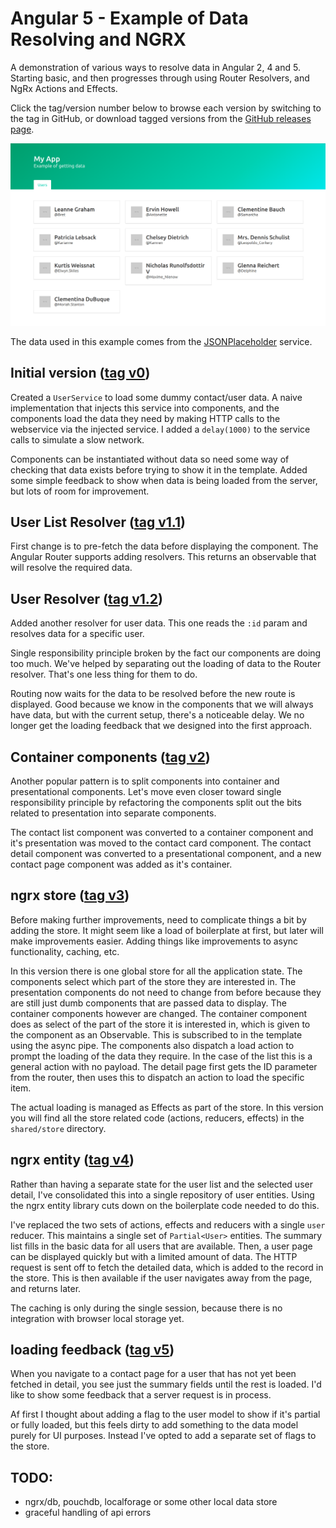 # Angular 5 - Example of Data Resolving and NGRX

A demonstration of various ways to resolve data in Angular 2, 4 and 5.
Starting basic, and then progresses through using Router Resolvers, and 
NgRx Actions and Effects.

Click the tag/version number below to browse each version 
by switching to the tag in GitHub, or download 
tagged versions from the [GitHub releases page](../../releases).

![angular5 example](screenshot.png "Angular 5 example")

The data used in this example comes from the 
[JSONPlaceholder](https://jsonplaceholder.typicode.com/) service.


## Initial version ([tag v0](../../tree/v0))

Created a `UserService` to load some dummy contact/user data.
A naive implementation that injects this service into 
components, and the components load the data they need by
making HTTP calls to the webservice via the injected service.
I added a `delay(1000)` to the service calls to simulate 
a slow network.

Components can be instantiated without data so need some way of
checking that data exists before trying to show it in the template.
Added some simple feedback to show when data is being loaded from
the server, but lots of room for improvement. 


## User List Resolver ([tag v1.1](../../tree/v1.1))

First change is to pre-fetch the data before displaying the component.
The Angular Router supports adding resolvers. This returns an observable
that will resolve the required data. 

## User Resolver ([tag v1.2](../../tree/v1.2))

Added another resolver for user data. This one reads the `:id` param
and resolves data for a specific user. 

Single responsibility principle broken by the fact our components are 
doing too much. We've helped by separating out the loading of data to 
the Router resolver. That's one less thing for them to do.

Routing now waits for the data to be resolved before the new route 
is displayed. Good because we know in the components that we will
always have data, but with the current setup, there's a noticeable 
delay. We no longer get the loading feedback that we designed into 
the first approach.

## Container components ([tag v2](../../tree/v2))

Another popular pattern is to split components into container and 
presentational components. Let's move even closer toward single 
responsibility principle by refactoring the components split out
the bits related to presentation into separate components.

The contact list component was converted to a container component
and it's presentation was moved to the contact card component.
The contact detail component was converted to a presentational
component, and a new contact page component was added as it's
container.

## ngrx store ([tag v3](../../tree/v3))

Before making further improvements, need to complicate things 
a bit by adding the store. It might seem like a load of boilerplate
at first, but later will make improvements easier. Adding things
like improvements to async functionality, caching, etc.

In this version there is one global store for all the application
state. The components select which part of the store they are 
interested in. The presentation components do not need to change
from before because they are still just dumb components that are 
passed data to display. The container components however are changed.
The container component does as select of the part of the store
it is interested in, which is given to the component as an 
Observable. This is subscribed to in the template using the 
async pipe. The components also dispatch a load action to 
prompt the loading of the data they require. In the case of the
list this is a general action with no payload. The detail page
first gets the ID parameter from the router, then uses this
to dispatch an action to load the specific item.

The actual loading is managed as Effects as part of the store.
In this version you will find all the store related code 
(actions, reducers, effects) in the `shared/store` directory.

## ngrx entity ([tag v4](../../tree/v4))

Rather than having a separate state for the user list and the 
selected user detail, I've consolidated this into a single 
repository of user entities. Using the ngrx entity library
cuts down on the boilerplate code needed to do this.

I've replaced the two sets of actions, effects and reducers with
a single `user` reducer. This maintains a single set of `Partial<User>`
entities. The summary list fills in the basic data for all users 
that are available. Then, a user page can be displayed quickly
but with a limited amount of data. The HTTP request is sent off 
to fetch the detailed data, which is added to the record in the 
store. This is then available if the user navigates away from 
the page, and returns later. 

The caching is only during the single session, because there
is no integration with browser local storage yet.

## loading feedback ([tag v5](../../tree/v5))

When you navigate to a contact page for a user that has not
yet been fetched in detail, you see just the summary fields
until the rest is loaded. I'd like to show some feedback that
a server request is in process. 

Af first I thought about adding a flag to the user
model to show if it's partial or fully loaded, but this feels
dirty to add something to the data model purely for UI 
purposes. Instead I've opted to add a separate set of flags
to the store.


## TODO: 

 - ngrx/db, pouchdb, localforage or some other local data store
 - graceful handling of api errors
